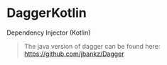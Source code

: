 # DaggerKotlin
Dependency Injector (Kotlin)

> The java version of dagger can be found here: <https://github.com/jbankz/Dagger>
